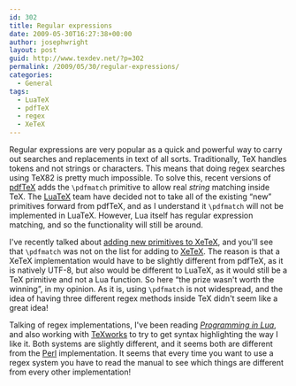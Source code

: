 ```yaml
---
id: 302
title: Regular expressions
date: 2009-05-30T16:27:38+00:00
author: josephwright
layout: post
guid: http://www.texdev.net/?p=302
permalink: /2009/05/30/regular-expressions/
categories:
  - General
tags:
  - LuaTeX
  - pdfTeX
  - regex
  - XeTeX
---
```

Regular expressions are very popular as a quick and powerful way to carry out searches and replacements in text of all sorts. Traditionally, TeX handles tokens and not strings or characters. This means that doing regex searches using TeX82 is pretty much impossible. To solve this, recent versions of <a title="pdfTeX" href="http://www.pdftex.org">pdfTeX</a> adds the <code>\pdfmatch</code> primitive to allow real <em>string </em>matching inside TeX. The <a title="LuaTeX homepage" href="http://www.luatex.org">LuaTeX</a> team have decided not to take all of the existing “new” primitives forward from pdfTeX, and as I understand it  <code>\pdfmatch</code> will not be implemented in LuaTeX. However, Lua itself has regular expression matching, and so the functionality will still be around.

I've recently talked about <a href="http://www.texdev.net/2009/05/17/more-on-xetex-primitives/">adding new primitives to XeTeX</a>, and you'll see that <code>\pdfmatch</code> was not on the list for adding to <a title="XeTeX" href="http://www.tug.org/xetex/">XeTeX</a>. The reason is that a XeTeX implementation would have to be slightly different from pdfTeX, as it is natively UTF-8, but also would be different to LuaTeX, as it would still be a TeX primitive and not a Lua function. So here “the prize wasn't worth the winning”, in my opinion. As it is,  using <code>\pdfmatch</code> is not widespread, and the idea of having three different regex methods inside TeX didn't seem like a great idea!

Talking of regex implementations, I've been reading <a title="Programming in Lua" href="http://www.amazon.com/exec/obidos/ASIN/8590379825/lua-home-20"><em>Programming in Lua</em></a>, and also working with <a title="TeXworks: lowering the entry barrier to the TeX world" href="http://www.tug.org/texworks">TeXworks</a> to try to get syntax highlighting the way I like it. Both systems are slightly different, and it seems both are different from the <a title="Perl" href="http://www.perl.org">Perl</a> implementation. It seems that every time you want to use a regex system you have to read the manual to see which things are different from every other implementation!